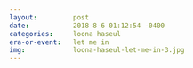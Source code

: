 ```yaml
---
layout:         post
date:           2018-8-6 01:12:54 -0400
categories:     loona haseul
era-or-event:   let me in
img:            loona-haseul-let-me-in-3.jpg
---
```

